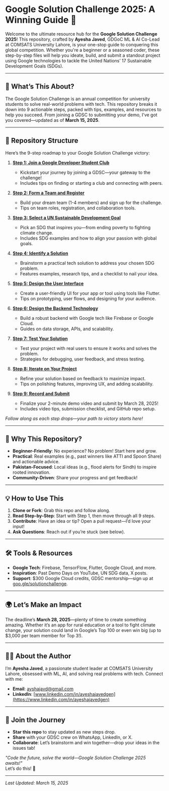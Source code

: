 # Google Solution Challenge 2025: A Winning Guide 🚀

Welcome to the ultimate resource hub for the **Google Solution Challenge 2025**! This repository, crafted by **Ayesha Javed**, GDGoC ML & AI Co-Lead at COMSATS University Lahore, is your one-stop guide to conquering this global competition. Whether you're a beginner or a seasoned coder, these step-by-step files will help you ideate, build, and submit a standout project using Google technologies to tackle the United Nations’ 17 Sustainable Development Goals (SDGs).

---

## 🌟 What’s This About?
The Google Solution Challenge is an annual competition for university students to solve real-world problems with tech. This repository breaks it down into 9 actionable steps, packed with tips, examples, and resources to help you succeed. From joining a GDSC to submitting your demo, I’ve got you covered—updated as of **March 15, 2025**.

---

## 📂 Repository Structure
Here’s the 9-step roadmap to your Google Solution Challenge victory:

1. **[Step 1: Join a Google Developer Student Club](Step_1_Join_a_Google_Developer_Student_Club.md)**  
   - Kickstart your journey by joining a GDSC—your gateway to the challenge!  
   - Includes tips on finding or starting a club and connecting with peers.

2. **[Step 2: Form a Team and Register](Step_2_Form_a_Team_and_Register.md)**  
   - Build your dream team (1-4 members) and sign up for the challenge.  
   - Tips on team roles, registration, and collaboration tools.

3. **[Step 3: Select a UN Sustainable Development Goal](Step_3_Select_a_UN_Sustainable_Development_Goal.md)**  
   - Pick an SDG that inspires you—from ending poverty to fighting climate change.  
   - Includes SDG examples and how to align your passion with global goals.

4. **[Step 4: Identify a Solution](Step_4_Identify_a_Solution.md)**  
   - Brainstorm a practical tech solution to address your chosen SDG problem.  
   - Features examples, research tips, and a checklist to nail your idea.

5. **[Step 5: Design the User Interface](Step_5_Design_the_User_Interface.md)**  
   - Create a user-friendly UI for your app or tool using tools like Flutter.  
   - Tips on prototyping, user flows, and designing for your audience.

6. **[Step 6: Design the Backend Technology](Step_6_Design_the_Backend_Technology.md)**  
   - Build a robust backend with Google tech like Firebase or Google Cloud.  
   - Guides on data storage, APIs, and scalability.

7. **[Step 7: Test Your Solution](Step_7_Test_Your_Solution.md)**  
   - Test your project with real users to ensure it works and solves the problem.  
   - Strategies for debugging, user feedback, and stress testing.

8. **[Step 8: Iterate on Your Project](Step_8_Iterate_on_Your_Project.md)**  
   - Refine your solution based on feedback to maximize impact.  
   - Tips on polishing features, improving UX, and adding scalability.

9. **[Step 9: Record and Submit](Step_9_Record_and_Submit.md)**  
   - Finalize your 2-minute demo video and submit by March 28, 2025!  
   - Includes video tips, submission checklist, and GitHub repo setup.

*Follow along as each step drops—your path to victory starts here!*

---

## 🎯 Why This Repository?
- **Beginner-Friendly**: No experience? No problem! Start here and grow.
- **Practical**: Real examples (e.g., past winners like ATTI and Spoon Share) and actionable advice.
- **Pakistan-Focused**: Local ideas (e.g., flood alerts for Sindh) to inspire rooted innovation.
- **Community-Driven**: Share your progress and get feedback!

---

## 💡 How to Use This
1. **Clone or Fork**: Grab this repo and follow along.
2. **Read Step-by-Step**: Start with Step 1, then move through all 9 steps.
3. **Contribute**: Have an idea or tip? Open a pull request—I’d love your input!
4. **Ask Questions**: Reach out if you’re stuck (see below).

---

## 🛠️ Tools & Resources
- **Google Tech**: Firebase, TensorFlow, Flutter, Google Cloud, and more.
- **Inspiration**: Past Demo Days on YouTube, UN SDG data, X posts.
- **Support**: $300 Google Cloud credits, GDSC mentorship—sign up at [goo.gle/solutionchallenge](https://goo.gle/solutionchallenge).

---

## 🌍 Let’s Make an Impact
The deadline’s **March 28, 2025**—plenty of time to create something amazing. Whether it’s an app for rural education or a tool to fight climate change, your solution could land in Google’s Top 100 or even win big (up to $3,000 per team member for Top 3!).

---

## 👩‍💻 About the Author
I’m **Ayesha Javed**, a passionate student leader at COMSATS University Lahore, obsessed with ML, AI, and solving real problems with tech. Connect with me:  
- **Email**: [ayshajavd@gmail.com](mailto:ayshajavd@gmail.com)  
- **LinkedIn**: [www.linkedin.com/in/ayeshajavedgen](https://www.linkedin.com/in/ayeshajavedgen)

---

## 🤝 Join the Journey
- **Star this repo** to stay updated as new steps drop.
- **Share** with your GDSC crew on WhatsApp, LinkedIn, or X.
- **Collaborate**: Let’s brainstorm and win together—drop your ideas in the issues tab!

*"Code the future, solve the world—Google Solution Challenge 2025 awaits!"*  
Let’s do this! 💪

---

*Last Updated: March 15, 2025*